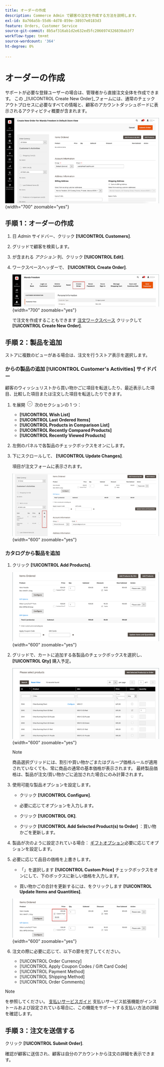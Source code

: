 ```yaml
---
title: オーダーの作成
description: Commerce Admin で顧客の注文を作成する方法を説明します。
exl-id: 8a766a5b-55d6-4d78-859e-38937e0183d3
feature: Orders, Customer Service
source-git-commit: 8b5af316ab1d2e632ed5fc2066974326830ab3f7
workflow-type: tm+mt
source-wordcount: '364'
ht-degree: 0%

---
```


# オーダーの作成

サポートが必要な登録ユーザーの場合は、管理者から直接注文全体を作成できます。 この _[!UICONTROL Create New Order]_フォームには、通常のチェックアウトプロセスに必要なすべての情報と、顧客のアカウントダッシュボードに表示されるアクティビティ概要が含まれます。

![顧客の注文の作成](./assets/create-new-order.png){width="700" zoomable="yes"}

## 手順 1：オーダーの作成

1. 日 _Admin_ サイドバー、クリック **[!UICONTROL Customers]**.

1. グリッドで顧客を検索します。

1. が含まれる _アクション_ 列、クリック **[!UICONTROL Edit]**.

1. ワークスペースヘッダーで、 **[!UICONTROL Create Order]**.

   ![ワークスペースヘッダー](./assets/order-create-buttons.png){width="700" zoomable="yes"}

   で注文を作成することもできます [注文ワークスペース](orders.md#orders-workspace) クリックして **[!UICONTROL Create New Order]**.

## 手順 2：製品を追加

ストアに複数のビューがある場合は、注文を行うストア表示を選択します。

### からの製品の追加 [!UICONTROL Customer's Activities] サイドバー

顧客のウィッシュリストから買い物かごに項目を転送したり、最近表示した項目、比較した項目または注文した項目を転送したりできます。

1. を展開 ![展開セレクター](../assets/icon-display-expand.png) 次のセクションの 1 つ：

   - **[!UICONTROL Wish List]**
   - **[!UICONTROL Last Ordered Items]**
   - **[!UICONTROL Products in Comparison List]**
   - **[!UICONTROL Recently Compared Products]**
   - **[!UICONTROL Recently Viewed Products]**

1. 左側のパネルで各製品のチェックボックスをオンにします。

1. 下にスクロールして、 **[!UICONTROL Update Changes]**.

   項目が注文フォームに表示されます。

   ![カートに追加](./assets/create-order-add-wishlist.png){width="600" zoomable="yes"}

### カタログから製品を追加

1. クリック **[!UICONTROL Add Products]**.

   ![製品を追加](./assets/account-add-wishlist-product.png){width="600" zoomable="yes"}

1. グリッドで、カートに追加する各製品のチェックボックスを選択し、 **[!UICONTROL Qty]** 購入予定。

   ![製品を選択](./assets/create-order-from-catalog.png){width="600" zoomable="yes"}

   >[!NOTE]
   >
   >商品選択グリッドには、割引や買い物かごまたはグループ価格ルールが適用されていなくても、常に商品の通常の基本価格が表示されます。 最終製品価格は、製品が注文/買い物かごに追加された場合にのみ計算されます。

1. 使用可能な製品オプションを設定します。

   - クリック **[!UICONTROL Configure]**.

   - 必要に応じてオプションを入力します。

   - クリック **[!UICONTROL OK]**.

   - クリック **[!UICONTROL Add Selected Product(s) to Order]** ：買い物かごを更新します。

1. 製品が次のように設定されている場合： [ギフトオプション](../catalog/product-gift-options.md)必要に応じてオプションを設定します。

1. 必要に応じて品目の価格を上書きします。

   - 「」を選択します **[!UICONTROL Custom Price]** チェックボックスをオンにして、下のボックスに新しい価格を入力します。

   - 買い物かごの合計を更新するには、をクリックします **[!UICONTROL Update Items and Quantities]**.

   ![カスタム価格](./assets/create-order-custom-price.png){width="600" zoomable="yes"}

1. 注文の際に必要に応じて、以下の節を完了してください。

   - [!UICONTROL Order Currency]
   - [!UICONTROL Apply Coupon Codes / Gift Card Code]
   - [!UICONTROL Payment Method]
   - [!UICONTROL Shipping Method]
   - [!UICONTROL Order Comments]

>[!NOTE]
>
>を参照してください。 [支払いサービスガイド](https://experienceleague.adobe.com/docs/commerce-merchant-services/payment-services/create-order.html) 支払いサービス拡張機能がインストールおよび設定されている場合に、この機能をサポートする支払い方法の詳細を確認します。

## 手順 3：注文を送信する

クリック **[!UICONTROL Submit Order]**.

確認が顧客に送信され、顧客は自分のアカウントから注文の詳細を表示できます。
